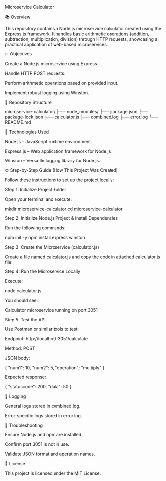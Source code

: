 Microservice Calculator

📚 Overview

This repository contains a Node.js microservice calculator created using the Express.js framework. It handles basic arithmetic operations (addition, subtraction, multiplication, division) through HTTP requests, showcasing a practical application of web-based microservices.

✅ Objectives

Create a Node.js microservice using Express.

Handle HTTP POST requests.

Perform arithmetic operations based on provided input.

Implement robust logging using Winston.

📁 Repository Structure

microservice-calculator/
├── node_modules/
├── package.json
├── package-lock.json
├── calculator.js
├── combined.log
├── error.log
└── README.md

🚀 Technologies Used

Node.js – JavaScript runtime environment.

Express.js – Web application framework for Node.js.

Winston – Versatile logging library for Node.js.

⚙️ Step-by-Step Guide (How This Project Was Created)

Follow these instructions to set up the project locally:

Step 1: Initialize Project Folder

Open your terminal and execute:

mkdir microservice-calculator
cd microservice-calculator

Step 2: Initialize Node.js Project & Install Dependencies

Run the following commands:

npm init -y
npm install express winston

Step 3: Create the Microservice (calculator.js)

Create a file named calculator.js and copy the code in attached calculator.js file:

Step 4: Run the Microservice Locally

Execute:

node calculator.js

You should see:

Calculator microservice running on port 3051

Step 5: Test the API

Use Postman or similar tools to test:

Endpoint: http://localhost:3051/calculate

Method: POST

JSON body:

{
  "num1": 10,
  "num2": 5,
  "operation": "multiply"
}

Expected response:

{
  "statuscode": 200,
  "data": 50
}

📝 Logging

General logs stored in combined.log.

Error-specific logs stored in error.log.

🔧 Troubleshooting

Ensure Node.js and npm are installed.

Confirm port 3051 is not in use.

Validate JSON format and operation names.

📄 License

This project is licensed under the MIT License.

